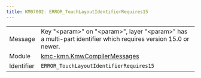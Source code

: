 ```yaml
---
title: KM07002: ERROR_TouchLayoutIdentifierRequires15
---
```


|            |           |
|------------|---------- |
| Message    | Key "&lt;param&gt;" on "&lt;param&gt;", layer "&lt;param&gt;" has a multi\-part identifier which requires version 15\.0 or newer\. |
| Module     | [kmc-kmn.KmwCompilerMessages](kmc-kmn.kmwcompilermessages) |
| Identifier | `ERROR_TouchLayoutIdentifierRequires15` |


